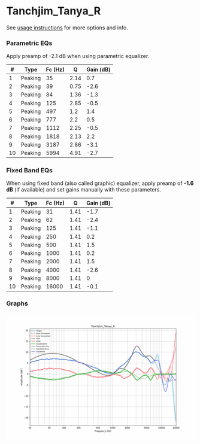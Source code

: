 # Tanchjim_Tanya_R
See [usage instructions](https://github.com/jaakkopasanen/AutoEq#usage) for more options and info.

### Parametric EQs
Apply preamp of -2.1 dB when using parametric equalizer.

|   # | Type    |   Fc (Hz) |    Q |   Gain (dB) |
|-----|---------|-----------|------|-------------|
|   1 | Peaking |        35 | 2.14 |         0.7 |
|   2 | Peaking |        39 | 0.75 |        -2.6 |
|   3 | Peaking |        84 | 1.36 |        -1.3 |
|   4 | Peaking |       125 | 2.85 |        -0.5 |
|   5 | Peaking |       497 | 1.2  |         1.4 |
|   6 | Peaking |       777 | 2.2  |         0.5 |
|   7 | Peaking |      1112 | 2.25 |        -0.5 |
|   8 | Peaking |      1818 | 2.13 |         2.2 |
|   9 | Peaking |      3187 | 2.86 |        -3.1 |
|  10 | Peaking |      5994 | 4.91 |        -2.7 |

### Fixed Band EQs
When using fixed band (also called graphic) equalizer, apply preamp of **-1.6 dB** (if available) and set gains manually with these parameters.

|   # | Type    |   Fc (Hz) |    Q |   Gain (dB) |
|-----|---------|-----------|------|-------------|
|   1 | Peaking |        31 | 1.41 |        -1.7 |
|   2 | Peaking |        62 | 1.41 |        -2.4 |
|   3 | Peaking |       125 | 1.41 |        -1.1 |
|   4 | Peaking |       250 | 1.41 |         0.2 |
|   5 | Peaking |       500 | 1.41 |         1.5 |
|   6 | Peaking |      1000 | 1.41 |         0.2 |
|   7 | Peaking |      2000 | 1.41 |         1.5 |
|   8 | Peaking |      4000 | 1.41 |        -2.6 |
|   9 | Peaking |      8000 | 1.41 |         0   |
|  10 | Peaking |     16000 | 1.41 |        -0.1 |

### Graphs
![](./Tanchjim_Tanya_R.png)
